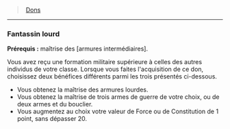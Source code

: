 ﻿---
!FeatItem
Id: feats_hd.md#fantassin-lourd
ParentLink: feats_hd.md#dons
Name: Fantassin lourd
ParentName: Dons
NameLevel: 3
Attributes:
  Name: Fantassin lourd
  Markdown: >+
    ### <!--Name-->Fantassin lourd<!--/Name-->


    **Prérequis :** maîtrise des [armures intermédiaires].


    Vous avez reçu une formation militaire supérieure à celles des autres individus de votre classe. Lorsque vous faites l'acquisition de ce don, choisissez deux bénéfices différents parmi les trois présentés ci-dessous.


    * Vous obtenez la maîtrise des armures lourdes.

    * Vous obtenez la maîtrise de trois armes de guerre de votre choix, ou de deux armes et du bouclier.

    * Vous augmentez au choix votre valeur de Force ou de Constitution de 1 point, sans dépasser 20.

AttributesDictionary: >+
  Name: Fantassin lourd

  Markdown: >+

    ### <!--Name-->Fantassin lourd<!--/Name-->





    **Prérequis :** maîtrise des [armures intermédiaires].





    Vous avez reçu une formation militaire supérieure à celles des autres individus de votre classe. Lorsque vous faites l'acquisition de ce don, choisissez deux bénéfices différents parmi les trois présentés ci-dessous.





    * Vous obtenez la maîtrise des armures lourdes.



    * Vous obtenez la maîtrise de trois armes de guerre de votre choix, ou de deux armes et du bouclier.



    * Vous augmentez au choix votre valeur de Force ou de Constitution de 1 point, sans dépasser 20.



---
> [Dons](hd_feats.md)

---

### Fantassin lourd

**Prérequis :** maîtrise des [armures intermédiaires].

Vous avez reçu une formation militaire supérieure à celles des autres individus de votre classe. Lorsque vous faites l'acquisition de ce don, choisissez deux bénéfices différents parmi les trois présentés ci-dessous.

* Vous obtenez la maîtrise des armures lourdes.
* Vous obtenez la maîtrise de trois armes de guerre de votre choix, ou de deux armes et du bouclier.
* Vous augmentez au choix votre valeur de Force ou de Constitution de 1 point, sans dépasser 20.

